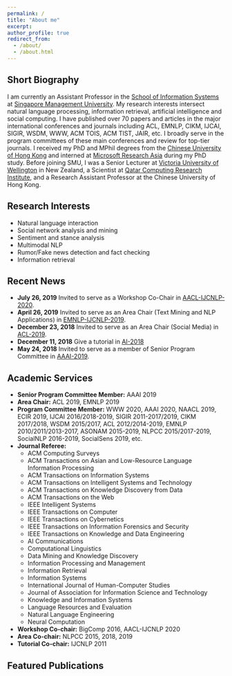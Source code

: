```yaml
---
permalink: /
title: "About me"
excerpt:
author_profile: true
redirect_from: 
  - /about/
  - /about.html
---
```


## Short Biography
I am currently an Assistant Professor in the [School of Information Systems](https://sis.smu.edu.sg/) at [Singapore Management University](https://www.smu.edu.sg/). My research interests intersect natural language processing, information retrieval, artificial intelligence and social computing. I have published over 70 papers and articles in the major international conferences and journals including ACL, EMNLP, CIKM, IJCAI, SIGIR, WSDM, WWW, ACM TOIS, ACM TIST, JAIR, etc. I broadly serve in the program committees of these main conferences and review for top-tier journals. I received my PhD and MPhil degrees from the [Chinese University of Hong Kong](http://www.cuhk.edu.hk) and interned at [Microsoft Research Asia](https://www.microsoft.com/en-us/research/lab/microsoft-research-asia/) during my PhD study. Before joining SMU, I was a Senior Lecturer at [Victoria University of Wellington](http://www.vuw.ac.nz) in New Zealand, a Scientist at [Qatar Computing Research Institute](https://www.hbku.edu.qa/en/qcri), and a Research Assistant Professor at the Chinese University of Hong Kong.


## Research Interests
* Natural language interaction
* Social network analysis and mining
* Sentiment and stance analysis 
* Multimodal NLP
* Rumor/Fake news detection and fact checking
* Information retrieval


## Recent News
* __July 26, 2019__ Invited to serve as a Workshop Co-Chair in [AACL-IJCNLP-2020](http://aacl2020.org/).
* __April 26, 2019__ Invited to serve as an Area Chair (Text Mining and NLP Applications) in [EMNLP-IJCNLP-2019](https://www.emnlp-ijcnlp2019.org/).
* __December 23, 2018__ Invited to serve as an Area Chair (Social Media) in [ACL-2019](http://www.acl2019.org/EN/index.xhtml).
* __December 11, 2018__ Give a tutorial in [AI-2018](https://ecs.victoria.ac.nz/Events/AI2018/)
* __May 24, 2018__ Invited to serve as a member of Senior Program Committee in [AAAI-2019](https://aaai.org/Conferences/AAAI-19/).

## Academic Services
* __Senior Program Committee Member:__ AAAI 2019
* __Area Chair:__ ACL 2019, EMNLP 2019
* __Program Committee Member:__ WWW 2020, AAAI 2020, NAACL 2019, ECIR 2019, IJCAI 2016/2018-2019, SIGIR 2011-2017/2019, CIKM 2017/2018, WSDM 2015/2017, ACL 2012/2014-2019, EMNLP 2010/2011/2013-2017, ASONAM 2015-2019, NLPCC 2015/2017-2019, SocialNLP 2016-2019, SocialSens 2019, etc.
* __Journal Referee:__
  * ACM Computing Surveys
  * ACM Transactions on Asian and Low-Resource Language Information Processing   
  * ACM Transactions on Information Systems 
  * ACM Transactions on Intelligent Systems and Technology  
  * ACM Transactions on Knowledge Discovery from Data 
  * ACM Transactions on the Web
  * IEEE Intelligent Systems
  * IEEE Transactions on Computer 
  * IEEE Transactions on Cybernetics
  * IEEE Transactions on Information Forensics and Security
  * IEEE Transactions on Knowledge and Data Engineering
  * AI Communications  
  * Computational Linguistics
  * Data Mining and Knowledge Discovery
  * Information Processing and Management
  * Information Retrieval
  * Information Systems
  * International Journal of Human-Computer Studies
  * Journal of Association for Information Science and Technology
  * Knowledge and Information Systems
  * Language Resources and Evaluation  
  * Natural Language Engineering
  * Neural Computation
* __Workshop Co-chair:__ BigComp 2016, AACL-IJCNLP 2020
* __Area Co-chair:__ NLPCC 2015, 2018, 2019
* __Tutorial Co-chair:__ IJCNLP 2011

## Featured Publications


